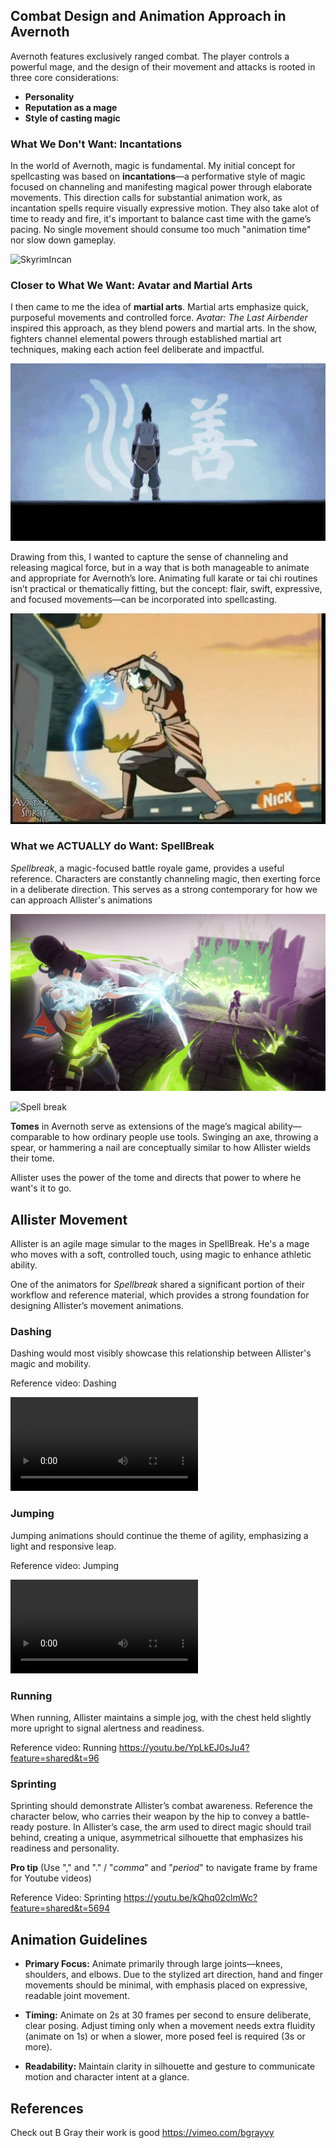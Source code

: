 ## Combat Design and Animation Approach in Avernoth

Avernoth features exclusively ranged combat. The player controls a powerful mage, and the design of their movement and attacks is rooted in three core considerations:

- **Personality**
- **Reputation as a mage**
- **Style of casting magic**

### What We Don't Want: Incantations

In the world of Avernoth, magic is fundamental. My initial concept for spellcasting was based on **incantations**—a performative style of magic focused on channeling and manifesting magical power through elaborate movements.
This direction calls for substantial animation work, as incantation spells require visually expressive motion. They also take alot of time to ready and fire, it's important to balance cast time  with the game’s pacing. No single movement should consume too much "animation time" nor slow down gameplay.

![SkyrimIncan](Attachments/SkyrimIncan.gif)


### Closer to What We Want: Avatar and Martial Arts

I then came to me the idea of **martial arts**. Martial arts emphasize quick, purposeful movements and controlled force. _Avatar: The Last Airbender_ inspired this approach, as they blend powers and martial arts. 
In the show, fighters channel elemental powers through established martial art techniques, making each action feel deliberate and impactful. 

![KorraBending](Attachments/KorraBending.gif)

Drawing from this, I wanted to capture the sense of channeling and releasing magical force, but in a way that is both manageable to animate and appropriate for Avernoth’s lore.  Animating full karate or tai chi routines isn’t practical or thematically fitting, but the concept: flair, swift, expressive, and focused movements—can be incorporated into spellcasting.


![Azula](Attachments/Azula.gif)


### What we ACTUALLY do Want: SpellBreak

_Spellbreak_, a magic-focused battle royale game, provides a useful reference. Characters are constantly channeling magic, then exerting force in a deliberate direction. This serves as a strong contemporary for how we can approach Allister's animations

![Ice_Archer_Tox](Attachments/Ice_Archer_Tox.png)


![Spell break](Attachments/Spell%20break.gif)

**Tomes** in Avernoth serve as extensions of the mage’s magical ability—comparable to how ordinary people use tools. Swinging an axe, throwing a spear, or hammering a nail are conceptually similar to how Allister wields their tome.

Allister uses the power of the tome and directs that power to where he want's it to go.

## Allister Movement

Allister is an agile mage simular to the mages in SpellBreak. He's a mage who moves with a soft, controlled touch, using magic to enhance athletic ability.

One of the animators for _Spellbreak_ shared a significant portion of their workflow and reference material, which provides a strong foundation for designing Allister’s movement animations.

### Dashing
Dashing would most visibly showcase this relationship between Allister's magic and mobility. 

Reference video: Dashing

![SideStep](Attachments/SideStep.mp4)


### Jumping

Jumping animations should continue the theme of agility, emphasizing a light and responsive leap.

Reference video: Jumping

<video src="Attachments/JumpAnimation.mp4" controls></video>

### Running

When running, Allister maintains a simple jog, with the chest held slightly more upright to signal alertness and readiness.

Reference video: Running
https://youtu.be/YpLkEJ0sJu4?feature=shared&t=96

### Sprinting

Sprinting should demonstrate Allister’s combat awareness. Reference the character below, who carries their weapon by the hip to convey a battle-ready posture. In Allister’s case, the arm used to direct magic should trail behind, creating a unique, asymmetrical silhouette that emphasizes his readiness and personality.

**Pro tip**
(Use "," and "." / "*comma*" and "*period*"  to navigate frame by frame for Youtube videos)

Reference Video: Sprinting 
https://youtu.be/kQhq02clmWc?feature=shared&t=5694

## Animation Guidelines

- **Primary Focus:** Animate primarily through large joints—knees, shoulders, and elbows. Due to the stylized art direction, hand and finger movements should be minimal, with emphasis placed on expressive, readable joint movement.
    
- **Timing:** Animate on 2s at 30 frames per second to ensure deliberate, clear posing. Adjust timing only when a movement needs extra fluidity (animate on 1s) or when a slower, more posed feel is required (3s or more).
    
- **Readability:** Maintain clarity in silhouette and gesture to communicate motion and character intent at a glance.

## References

Check out B Gray their work is good 
https://vimeo.com/bgrayvy